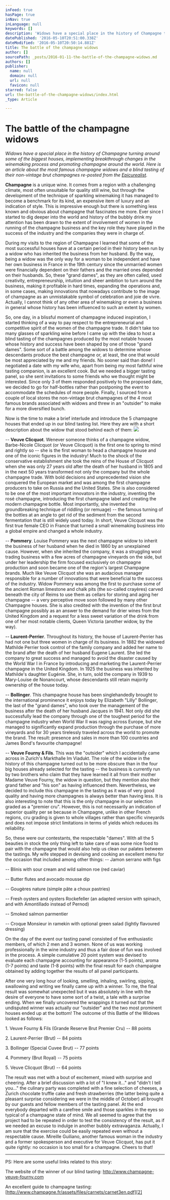 ```yaml
---
inFeed: true
hasPage: true
inNav: true
inLanguage: null
keywords: []
description: 'Widows have a special place in the history of Champagne turning around some of the biggest houses, implementing breakthrough changes in the winemaking process and promoting champagne around the world. Here is an article about the most famous champagne widows and a blind tasting of their non-vintage brut champagnes re-posted from the Epicurealist.'
datePublished: '2016-05-10T20:51:00.338Z'
dateModified: '2016-05-10T20:50:14.881Z'
title: The battle of the champagne widows
author: []
sourcePath: _posts/2016-01-11-the-battle-of-the-champagne-widows.md
authors: []
publisher:
  name: null
  domain: null
  url: null
  favicon: null
starred: false
url: the-battle-of-the-champagne-widows/index.html
_type: Article

---
```

# The battle of the champagne widows

_Widows have a special place in the history of Champagne turning around some of the biggest houses, implementing breakthrough changes in the winemaking process and promoting champagne around the world. Here is an article about the most famous champagne widows and a blind tasting of their non-vintage brut champagnes re-posted from the [Epicurealist][0]._

**Champagne** is a unique wine. It comes from a region with a challenging climate, most often unsuitable for quality still wine, but through the development of the technique of sparkling winemaking it has managed to become a benchmark for its kind, an expensive item of luxury and an indication of style. This is impressive enough but there is something less known and obvious about champagne that fascinates me more. Ever since I started to dig deeper into the world and history of the bubbly drink my attention has been drawn to the extent of involvement of women in the running of the champagne business and the key role they have played in the success of the industry and the companies they were in charge of. 

During my visits to the region of Champagne I learned that some of the most successful houses have at a certain period in their history been run by a widow who has inherited the business from her husband. By the way, being a widow was the only way for a woman to be independent and have her own business in France in the 19th century since the unmarried women were financially dependent on their fathers and the married ones depended on their husbands. So, these "grand dames", as they are often called, used creativity, entrepreneurship, intuition and sheer ambition to turn around the business, making it profitable in hard times, expanding the operations and, in some cases, making innovations that nowadays contribute to the image of champagne as an unmistakable symbol of celebration and joie de vivre. Actually, I cannot think of any other area of winemaking or even a business in general whose history has been influenced to such an extent by women.

So, one day, in a blissful moment of champagne induced inspiration, I started thinking of a way to pay respect to the entrepreneurial and competitive spirit of the women of the champagne trade. It didn't take too many glasses of sparkling wine before I came up with the idea to host a blind tasting of the champagnes produced by the most notable houses whose history and success have been shaped by one of those "grand dames". Some sort of a battle among the widows to determine whose descendants produce the best champagne or, at least, the one that would be most appreciated by me and my friends. No sooner said than done! I negotiated a date with my wife who, apart from being my most faithful wine tasting companion, is an excellent cook. But we needed a bigger tasting panel, so she sent invitations to some friends who we thought might be interested. Since only 3 of them responded positively to the proposed date, we decided to go for half-bottles rather than postponing the event to accommodate the schedules of more people. Finally, I sourced from a couple of local stores the non-vintage brut champagnes of the 4 most famous brands associated with widows and threw in an "outsider" to make for a more diversified bunch. 

Now is the time to make a brief interlude and introduce the 5 champagne houses that ended up in our blind tasting list. Here they are with a short description about the widow that stood behind each of them:
![](https://the-grid-user-content.s3-us-west-2.amazonaws.com/eae9930c-5440-42cf-b6cf-fdc2ae8eca9a.JPG)

-- **Veuve Clicquot**. Wenever someone thinks of a champagne widow, Barbe-Nicole Clicquot (or Veuve Clicquot) is the first one to spring to mind and rightly so -- she is the first woman to head a champagne house and one of the iconic figures in the industry! Much to the shock of the conservative establishment she took the reins of the House of Clicquot when she was only 27 years old after the death of her husband in 1805 and in the next 50 years transformed not only the company but the whole champagne trade. With bold decisions and unprecedented vision she conquered the European market and was among the first champagne producers to take on Russia and the United States. She is also considered to be one of the most important innovators in the industry, inventing the rosé champagne, introducing the first champagne label and creating the modern champagne bottle. Most importantly, she invented the groundbreaking technique of riddling (or remuage) -- the famous turning of the bottles at an angle to get rid of the sediment from the second fermentation that is still widely used today. In short, Veuve Clicquot was the first true female CEO in France that turned a small winemaking business into a global empire and changed a whole industry. 

-- **Pommery**. Louise Pommery was the next champagne widow to inherit the business of her husband when he died in 1860 by an unexplained cause. However, when she inherited the company, it was a struggling wool trading business with a few acres of champagne vineyards on the side, but under her leadership the firm focused exclusively on champagne production and soon became one of the region's largest Champagne brands. Much like Veuve Clicquot she was an audacious manager responsible for a number of innovations that were beneficial to the success of the industry. Widow Pommery was among the first to purchase some of the ancient Roman limestone and chalk pits (the so-called crayères) carved beneath the city of Reims to use them as cellars for storing and aging her champagne -- a very perceptive move soon followed by many other Champagne houses. She is also credited with the invention of the first brut champagne possibly as an answer to the demand for drier wines from the United Kingdom and a request for a less sweet variation of the drink from one of her most notable clients, Queen Victoria (another widow, by the way). 

-- **Laurent-Perrier**. Throughout its history, the house of Laurent-Perrier has had not one but three women in charge of its business. In 1882 the widowed Mathilde Perrier took control of the family company and added her name to the brand after the death of her husband Eugene Laurent. She led the company to great success and managed to avoid the disaster caused by the World War I in France by introducing and marketing the Laurent-Perrier champagne in the United Kingdom. In 1925 the business was inherited by Mathilde's daughter Eugénie. She, in turn, sold the company in 1939 to Mary-Louise de Nonancourt, whose descendants still retain majority ownership of the house today. 

-- **Bollinger**. This champagne house has been singlehandedly brought to the international prominence it enjoys today by Elizabeth "Lilly" Bollinger, the last of the "grand dames", who took over the management of the business after the death of her husband Jacques in 1941\. Not only did she successfully lead the company through one of the toughest period for the champagne industry when World War II was raging across Europe, but she managed to significantly expand production through the purchase of more vineyards and for 30 years tirelessly traveled across the world to promote the brand. The result: presence and sales in more than 100 countries and James Bond's favourite champagne! 

-- **Veuve Fourny & Fils**. This was the "outsider" which I accidentally came across in Zurich's Markthalle Im Viadukt. The role of the widow in the history of this champagne turned out to be more obscure than in the four big houses already selected for the tasting -- the business is currently run by two brothers who claim that they have learned it all from their mother Madame Veuve Fourny, the widow in question, but they mention also their grand father and "his son" as having influenced them. Nevertheless, we decided to include this champagne in the tasting as it was of very good quality and having more champagnes is always better than having less. It is also interesting to note that this is the only champagne in our selection graded as a "premier cru". However, this is not necessarily an indication of superior quality per se because in Champagne, unlike in other French regions, cru grading is given to whole villages rather than specific vineyards and does not impose strict limitations in terms of yields which reduces its reliability. 

So, these were our contestants, the respectable "dames". With all the 5 beauties in stock the only thing left to take care of was some nice food to pair with the champagne that would also help us clean our palates between the tastings. My wife stepped in devising and cooking an excellent menu for the occasion that included among other things: -- Jamon serrano with figs 

-- Blinis with sour cream and wild salmon roe (red caviar) 

-- Butter flutes and avocado mousse dip 

-- Gougères nature (simple pâte a choux pastries) 

-- Fresh oysters and oysters Rockefeller (an adapted version with spinach, and with Amontillado instead of Pernod) 

-- Smoked salmon parmentier 

-- Croque Monsieur in ramekin with optional green salad (lightly flavoured dressing) 

On the day of the event our tasting panel consisted of five enthusiastic members, of which 2 men and 3 women. None of us was working professionally in the wine industry and thus a fair dose of fun was involved in the process. A simple cumulative 20 point system was devised to evaluate each champagne accounting for appearance (1-5 points), aroma (1-7 points) and taste (1-8 points) with the final result for each champaigne obtained by adding together the results of all panel participants. 

After one very long hour of looking, smelling, inhaling, swirling, sipping, swallowing and writing we finally came up with a winner. To me, the final result was somewhat unexpected but it was absolutely in line with the desire of everyone to have some sort of a twist, a tale with a surprise ending. When we finally uncovered the wrappings it turned out that the undisputed winner was actually our "outsider" and the two most prominent houses ended up at the bottom! The outcome of this Battle of the Widows looked as follows: 

1\. Veuve Fourny & Fils (Grande Reserve Brut Premier Cru) -- 88 points 

2\. Laurent-Perrier (Brut) -- 84 points 

3\. Bollinger (Special Cuvee Brut) -- 77 points 

4\. Pommery (Brut Royal) -- 75 points 

5\. Veuve Clicquot (Brut) -- 64 points 

The result was met with a bout of excitement, mixed with surprise and cheering. After a brief discussion with a lot of "I knew it..." and "didn't I tell you..." the culinary party was completed with a fine selection of cheeses, a Zurich chocolate truffle cake and fresh strawberries (the latter being quite a pleasant surprise considering we were in the middle of October) all brought by our guests and fellow members of the tasting panel. At the end everybody departed with a carefree smile and those sparkles in the eyes so typical of a champagne state of mind. We all seemed to agree that the project had to be repeated in order to test the consistency of the result, as if we needed an excuse to indulge in another bubbly extravaganza. Actually, I am sure that the exercise could be easily repeated even without a respectable cause. Mireille Guiliano, another famous woman in the industry and a former spokesperson and executive for Veuve Clicquot, has put it quite rightly: no occasion is too small for a champagne. Cheers to that! 

---------------- 

PS: Here are some useful links related to this story: 

The website of the winner of our blind tasting: [http://www.champagne-veuve-fourny.com ][1]

An excellent guide to champagne tasting: [http://www.champagne.fr/assets/files/carnets/carnet3en.pdf][2]

[0]: https://epicurealist.wordpress.com/
[1]: http://www.champagne-veuve-fourny.com/
[2]: http://www.champagne.fr/assets/files/carnets/carnet3en.pdf